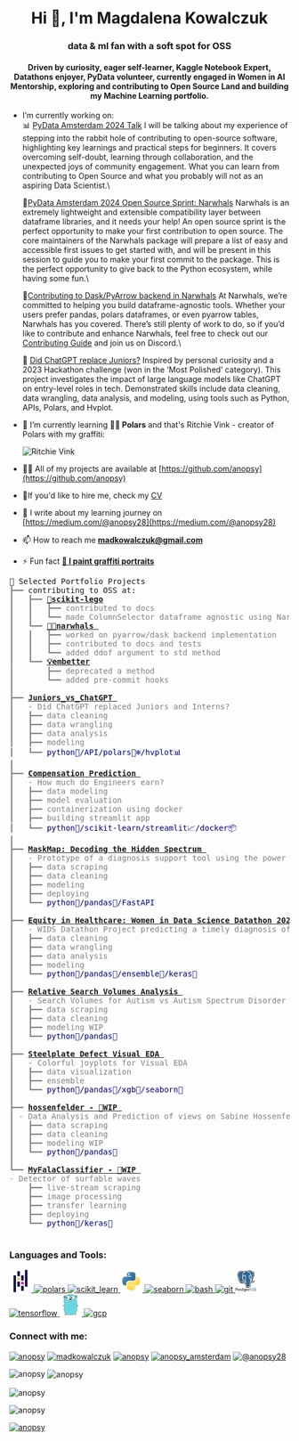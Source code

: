 <h1 align="center">Hi 👋, I'm Magdalena Kowalczuk</h1>
<h3 align="center">data & ml fan with a soft spot for OSS</h3>
<h4 align="center">Driven by curiosity, eager self-learner, Kaggle Notebook Expert, Datathons enjoyer, PyData volunteer, currently engaged in Women in AI Mentorship, exploring and contributing to Open Source Land and building my Machine Learning portfolio. </h4>



- I’m currently working on:\
📊 [PyData Amsterdam 2024 Talk](https://amsterdam2024.pydata.org/cfp/talk/KF8AU7/)
   I will be talking about my experience of stepping into the rabbit hole of contributing to open-source software, highlighting key learnings and practical steps for beginners. It covers overcoming self-doubt, learning through collaboration, and the unexpected joys of community engagement. What you can learn from contributing to Open Source and what you probably will not as an aspiring Data Scientist.\
  
  🏃[PyData Amsterdam 2024 Open Source Sprint: Narwhals](https://amsterdam2024.pydata.org/cfp/talk/SLRFEJ/)
  Narwhals is an extremely lightweight and extensible compatibility layer between dataframe libraries, and it needs your help! An open source sprint is the perfect opportunity to make your first contribution to open source. The core maintainers of the Narwhals package will prepare a list of easy and accessible first issues to get started with, and will be present in this session to guide you to make your first commit to the package. This is the perfect opportunity to give back to the Python ecosystem, while having some fun.\
  
  🐳[Contributing to Dask/PyArrow backend in Narwhals](https://narwhals-dev.github.io/narwhals/)
  At Narwhals, we’re committed to helping you build dataframe-agnostic tools. Whether your users prefer pandas, polars dataframes, or even pyarrow tables, Narwhals has you covered. There’s still plenty of work to do, so if you’d like to contribute and enhance Narwhals, feel free to check out our [Contributing Guide](https://github.com/narwhals-dev/narwhals/blob/main/CONTRIBUTING.md) and join us on Discord.\
  
  🤖 [Did ChatGPT replace Juniors?](https://github.com/anopsy/Juniors_vs_ChatGPT)
  Inspired by personal curiosity and a 2023 Hackathon challenge (won in the ‘Most Polished’ category). This project investigates the impact of large language models like ChatGPT on entry-level roles in tech. Demonstrated skills include data cleaning, data wrangling, data analysis, and modeling, using tools such as Python, APIs, Polars, and Hvplot.

- 🌱 I’m currently learning **🐻‍❄️ Polars** and that's Ritchie Vink - creator of Polars with my graffiti:
  
  <img src="https://github.com/anopsy/anopsy/assets/74981211/216e71a3-2a6b-45bb-9b52-d040687b3e5a" alt="Ritchie Vink" width="200" height="150"/>


- 👨‍💻 All of my projects are available at [https://github.com/anopsy](https://github.com/anopsy)

- 📑If you'd like to hire me, check my [CV](https://github.com/anopsy/resume/blob/main/MKowalczuk.pdf)

- 📝 I write about my learning journey on [https://medium.com/@anopsy28](https://medium.com/@anopsy28)

- 📫 How to reach me **madkowalczuk@gmail.com**

- ⚡ Fun fact [**🎨 I paint graffiti portraits**](https://www.instagram.com/anopsy_amsterdam/)

<pre style="font-family:Menlo,'DejaVu Sans Mono',consolas,'Courier New',monospace">🎨 Selected Portfolio Projects
<span style="color: #808080; text-decoration-color: #808080">┣━━ </span>contributing to OSS at:
<span style="color: #808080; text-decoration-color: #808080">┃   ┣━━ </span><span style="font-weight: bold"><a href="https://github.com/koaning/scikit-lego">🧱scikit-lego</a></span>
<span style="color: #808080; text-decoration-color: #808080">┃   ┃   ┣━━ </span><span style="color: #808080; text-decoration-color: #808080">contributed to docs</span>  
<span style="color: #808080; text-decoration-color: #808080">┃   ┃   ┗━━ </span><span style="color: #808080; text-decoration-color: #808080">made ColumnSelector dataframe agnostic using Narwhals</span> 
<span style="color: #808080; text-decoration-color: #808080">┃   ┗━━ </span><span style="font-weight: bold"><a href="https://github.com/narwhals-dev/narwhals">🐳🦄narwhals </a></span>
<span style="color: #808080; text-decoration-color: #808080">┃   ┃   ┣━━ </span><span style="color: #808080; text-decoration-color: #808080">worked on pyarrow/dask backend implementation</span>  
<span style="color: #808080; text-decoration-color: #808080">┃   ┃   ┣━━ </span><span style="color: #808080; text-decoration-color: #808080">contributed to docs and tests</span>  
<span style="color: #808080; text-decoration-color: #808080">┃   ┃   ┗━━ </span><span style="color: #808080; text-decoration-color: #808080">added ddof argument to std method</span> 
<span style="color: #808080; text-decoration-color: #808080">┃   ┗━━ </span><span style="font-weight: bold"><a href="https://github.com/koaning/embetter">💡embetter</a></span>
<span style="color: #808080; text-decoration-color: #808080">┃       ┣━━ </span><span style="color: #808080; text-decoration-color: #808080">deprecated a method</span>  
<span style="color: #808080; text-decoration-color: #808080">┃       ┗━━ </span><span style="color: #808080; text-decoration-color: #808080">added pre-commit hooks</span>  
<span style="color: #808080; text-decoration-color: #808080">┃ 
<span style="color: #808080; text-decoration-color: #808080">┣━━ </span><span style="font-weight: bold"><a href="https://github.com/anopsy/Juniors_vs_ChatGPT">Juniors_vs_ChatGPT </a></span>
<span style="color: #808080; text-decoration-color: #808080">┃   - Did ChatGPT replaced Juniors and Interns? 
<span style="color: #808080; text-decoration-color: #808080">┃   ┣━━ </span><span style="color: #808080; text-decoration-color: #808080">data cleaning</span>
<span style="color: #808080; text-decoration-color: #808080">┃   ┣━━ </span><span style="color: #808080; text-decoration-color: #808080">data wrangling</span>
<span style="color: #808080; text-decoration-color: #808080">┃   ┣━━ </span><span style="color: #808080; text-decoration-color: #808080">data analysis</span>
<span style="color: #808080; text-decoration-color: #808080">┃   ┣━━ </span><span style="color: #808080; text-decoration-color: #808080">modeling</span>
<span style="color: #808080; text-decoration-color: #808080">┃   ┗━━ </span><span style="color: #000080; text-decoration-color: #000080">python🐍/API/polars🐻‍❄️/hvplot📊</span>
<span style="color: #808080; text-decoration-color: #808080">┃ 
<span style="color: #808080; text-decoration-color: #808080">┣━━ </span><span style="font-weight: bold"><a href="https://github.com/anopsy/Compensation-prediction">Compensation Prediction </a></span>
<span style="color: #808080; text-decoration-color: #808080">┃   - How much do Engineers earn? 
<span style="color: #808080; text-decoration-color: #808080">┃   ┣━━ </span><span style="color: #808080; text-decoration-color: #808080">data modeling</span>
<span style="color: #808080; text-decoration-color: #808080">┃   ┣━━ </span><span style="color: #808080; text-decoration-color: #808080">model evaluation</span>
<span style="color: #808080; text-decoration-color: #808080">┃   ┣━━ </span><span style="color: #808080; text-decoration-color: #808080">containerization using docker</span>
<span style="color: #808080; text-decoration-color: #808080">┃   ┣━━ </span><span style="color: #808080; text-decoration-color: #808080">building streamlit app</span>
<span style="color: #808080; text-decoration-color: #808080">┃   ┗━━ </span><span style="color: #000080; text-decoration-color: #000080">python🐍/scikit-learn/streamlit📈/docker📦</span>
<span style="color: #808080; text-decoration-color: #808080">┃  
<span style="color: #808080; text-decoration-color: #808080">┣━━ </span><span style="font-weight: bold"><a href="https://github.com/anopsy/hackher">MaskMap: Decoding the Hidden Spectrum </a></span> 
<span style="color: #808080; text-decoration-color: #808080">┃   - Prototype of a diagnosis support tool using the power of NLP to identify symptoms of Autistic Masking
<span style="color: #808080; text-decoration-color: #808080">┃   ┣━━ </span><span style="color: #808080; text-decoration-color: #808080">data scraping</span>
<span style="color: #808080; text-decoration-color: #808080">┃   ┣━━ </span><span style="color: #808080; text-decoration-color: #808080">data cleaning</span>
<span style="color: #808080; text-decoration-color: #808080">┃   ┣━━ </span><span style="color: #808080; text-decoration-color: #808080">modeling</span>
<span style="color: #808080; text-decoration-color: #808080">┃   ┣━━ </span><span style="color: #808080; text-decoration-color: #808080">deploying</span>
<span style="color: #808080; text-decoration-color: #808080">┃   ┗━━ </span><span style="color: #000080; text-decoration-color: #000080">python🐍/pandas🐼/FastAPI</span>
<span style="color: #808080; text-decoration-color: #808080">┃  
<span style="color: #808080; text-decoration-color: #808080">┣━━ </span><span style="font-weight: bold"><a href="https://github.com/anopsy/equity_healthcare">Equity in Healthcare: Women in Data Science Datathon 2024</a></span> 
<span style="color: #808080; text-decoration-color: #808080">┃   - WIDS Datathon Project predicting a timely diagnosis of Metastatic Cancer
<span style="color: #808080; text-decoration-color: #808080">┃   ┣━━ </span><span style="color: #808080; text-decoration-color: #808080">data cleaning</span>
<span style="color: #808080; text-decoration-color: #808080">┃   ┣━━ </span><span style="color: #808080; text-decoration-color: #808080">data wrangling</span>
<span style="color: #808080; text-decoration-color: #808080">┃   ┣━━ </span><span style="color: #808080; text-decoration-color: #808080">data analysis</span>
<span style="color: #808080; text-decoration-color: #808080">┃   ┣━━ </span><span style="color: #808080; text-decoration-color: #808080">modeling</span>
<span style="color: #808080; text-decoration-color: #808080">┃   ┗━━ </span><span style="color: #000080; text-decoration-color: #000080">python🐍/pandas🐼/ensemble🌳/keras🧠</span>
<span style="color: #808080; text-decoration-color: #808080">┃  
<span style="color: #808080; text-decoration-color: #808080">┣━━ </span><span style="font-weight: bold"><a href="https://github.com/anopsy/autism_rsv">Relative Search Volumes Analysis </a></span> 
<span style="color: #808080; text-decoration-color: #808080">┃   - Search Volumes for Autism vs Autism Spectrum Disorder around the world
<span style="color: #808080; text-decoration-color: #808080">┃   ┣━━ </span><span style="color: #808080; text-decoration-color: #808080">data scraping</span>
<span style="color: #808080; text-decoration-color: #808080">┃   ┣━━ </span><span style="color: #808080; text-decoration-color: #808080">data cleaning</span>
<span style="color: #808080; text-decoration-color: #808080">┃   ┣━━ </span><span style="color: #808080; text-decoration-color: #808080">modeling WIP</span>
<span style="color: #808080; text-decoration-color: #808080">┃   ┗━━ </span><span style="color: #000080; text-decoration-color: #000080">python🐍/pandas🐼</span>
<span style="color: #808080; text-decoration-color: #808080">┃  
<span style="color: #808080; text-decoration-color: #808080">┣━━ </span><span style="font-weight: bold"><a href="https://github.com/anopsy/steelplate_defect">Steelplate Defect Visual EDA </a></span> 
<span style="color: #808080; text-decoration-color: #808080">┃   - Colorful joyplots for Visual EDA
<span style="color: #808080; text-decoration-color: #808080">┃   ┣━━ </span><span style="color: #808080; text-decoration-color: #808080">data visualization</span>
<span style="color: #808080; text-decoration-color: #808080">┃   ┣━━ </span><span style="color: #808080; text-decoration-color: #808080">ensemble</span>
<span style="color: #808080; text-decoration-color: #808080">┃   ┗━━ </span><span style="color: #000080; text-decoration-color: #000080">python🐍/pandas🐼/xgb🌳/seaborn🎨</span>
<span style="color: #808080; text-decoration-color: #808080">┃  
<span style="color: #808080; text-decoration-color: #808080">┣━━ </span><span style="font-weight: bold"><a href="https://github.com/anopsy/hossenfelder">hossenfelder - 🦺WIP </a></span> 
<span style="color: #808080; text-decoration-color: #808080">┃ - Data Analysis and Prediction of views on Sabine Hossenfelder YT channel
<span style="color: #808080; text-decoration-color: #808080">┃   ┣━━ </span><span style="color: #808080; text-decoration-color: #808080">data scraping</span>
<span style="color: #808080; text-decoration-color: #808080">┃   ┣━━ </span><span style="color: #808080; text-decoration-color: #808080">data cleaning</span>
<span style="color: #808080; text-decoration-color: #808080">┃   ┣━━ </span><span style="color: #808080; text-decoration-color: #808080">modeling WIP</span>
<span style="color: #808080; text-decoration-color: #808080">┃   ┗━━ </span><span style="color: #000080; text-decoration-color: #000080">python🐍/pandas🐼</span>
<span style="color: #808080; text-decoration-color: #808080">┃  
<span style="color: #808080; text-decoration-color: #808080">┗━━ </span><span style="font-weight: bold"><a href="https://github.com/anopsy/MyFalaClassifier">MyFalaClassifier - 🦺WIP </a></span> 
- Detector of surfable waves
<span style="color: #808080; text-decoration-color: #808080">    ┣━━ </span><span style="color: #808080; text-decoration-color: #808080">live-stream scraping</span>
<span style="color: #808080; text-decoration-color: #808080">    ┣━━ </span><span style="color: #808080; text-decoration-color: #808080">image processing</span>
<span style="color: #808080; text-decoration-color: #808080">    ┣━━ </span><span style="color: #808080; text-decoration-color: #808080">transfer learning</span>
<span style="color: #808080; text-decoration-color: #808080">    ┣━━ </span><span style="color: #808080; text-decoration-color: #808080">deploying</span>
<span style="color: #808080; text-decoration-color: #808080">    ┗━━ </span><span style="color: #000080; text-decoration-color: #000080">python🐍/keras🧠</span>

</pre>

<h3 align="left">Languages and Tools:</h3>
<p align="left"> <a href="https://pandas.pydata.org/" target="_blank" rel="noreferrer"> <img src="https://raw.githubusercontent.com/devicons/devicon/2ae2a900d2f041da66e950e4d48052658d850630/icons/pandas/pandas-original.svg" alt="pandas" width="40" height="40"/> </a> <a href="https://pola.rs/" target="_blank" rel="noreferrer"> <img src="https://encrypted-tbn3.gstatic.com/images?q=tbn:ANd9GcSTkWJOjG72GkPtWaAZfyjTmxHU16HMtiAsQXx1aCcnKSZ_o7x9" alt="polars" width="160" height="40"/> </a> <a href="https://scikit-learn.org/" target="_blank" rel="noreferrer"> <img src="https://upload.wikimedia.org/wikipedia/commons/0/05/Scikit_learn_logo_small.svg" alt="scikit_learn" width="40" height="40"/> </a> <a href="https://www.python.org" target="_blank" rel="noreferrer"> <img src="https://raw.githubusercontent.com/devicons/devicon/master/icons/python/python-original.svg" alt="python" width="40" height="40"/> </a> <a href="https://seaborn.pydata.org/" target="_blank" rel="noreferrer"> <img src="https://seaborn.pydata.org/_images/logo-mark-lightbg.svg" alt="seaborn" width="40" height="40"/> </a>  <a href="https://www.gnu.org/software/bash/" target="_blank" rel="noreferrer"> <img src="https://www.vectorlogo.zone/logos/gnu_bash/gnu_bash-icon.svg" alt="bash" width="40" height="40"/> </a> <a href="https://git-scm.com/" target="_blank" rel="noreferrer"> <img src="https://www.vectorlogo.zone/logos/git-scm/git-scm-icon.svg" alt="git" width="40" height="40"/> </a> <a href="https://www.postgresql.org" target="_blank" rel="noreferrer"> <img src="https://raw.githubusercontent.com/devicons/devicon/master/icons/postgresql/postgresql-original-wordmark.svg" alt="postgresql" width="40" height="40"/> </a>  <a href="https://www.tensorflow.org" target="_blank" rel="noreferrer"> <img src="https://www.vectorlogo.zone/logos/tensorflow/tensorflow-icon.svg" alt="tensorflow" width="40" height="40"/> </a><a href="https://golang.org" target="_blank" rel="noreferrer"> <img src="https://raw.githubusercontent.com/devicons/devicon/master/icons/go/go-original.svg" alt="go" width="40" height="40"/> </a> <a href="https://cloud.google.com" target="_blank" rel="noreferrer"> <img src="https://www.vectorlogo.zone/logos/google_cloud/google_cloud-icon.svg" alt="gcp" width="40" height="40"/> </a>  </p>

<h3 align="left">Connect with me:</h3>
<p align="left">
<a href="https://twitter.com/anopsy" target="blank"><img align="center" src="https://raw.githubusercontent.com/rahuldkjain/github-profile-readme-generator/master/src/images/icons/Social/twitter.svg" alt="anopsy" height="30" width="40" /></a>
<a href="https://linkedin.com/in/madkowalczuk" target="blank"><img align="center" src="https://raw.githubusercontent.com/rahuldkjain/github-profile-readme-generator/master/src/images/icons/Social/linked-in-alt.svg" alt="madkowalczuk" height="30" width="40" /></a>
<a href="https://kaggle.com/anopsy" target="blank"><img align="center" src="https://raw.githubusercontent.com/rahuldkjain/github-profile-readme-generator/master/src/images/icons/Social/kaggle.svg" alt="anopsy" height="30" width="40" /></a>
<a href="https://instagram.com/anopsy_amsterdam" target="blank"><img align="center" src="https://raw.githubusercontent.com/rahuldkjain/github-profile-readme-generator/master/src/images/icons/Social/instagram.svg" alt="anopsy_amsterdam" height="30" width="40" /></a>
<a href="https://medium.com/@anopsy28" target="blank"><img align="center" src="https://raw.githubusercontent.com/rahuldkjain/github-profile-readme-generator/master/src/images/icons/Social/medium.svg" alt="@anopsy28" height="30" width="40" /></a>
</p>


<p><img align="left" src="https://github-readme-stats.vercel.app/api/top-langs?username=anopsy&show_icons=true&locale=en&layout=compact" alt="anopsy" /></p>

<p>&nbsp;<img align="center" src="https://github-readme-stats.vercel.app/api?username=anopsy&show_icons=true&locale=en" alt="anopsy" /></p>

<p><img align="center" src="https://github-readme-streak-stats.herokuapp.com/?user=anopsy&" alt="anopsy" /></p>

<p align="left"> <img src="https://komarev.com/ghpvc/?username=anopsy&label=Profile%20views&color=0e75b6&style=flat" alt="anopsy" /> </p>

<!-- <p align="left"> <a href="https://github.com/ryo-ma/github-profile-trophy"><img src="https://github-profile-trophy.vercel.app/?username=anopsy" alt="anopsy" /></a> </p> -->

<p align="left"> <a href="https://twitter.com/anopsy" target="blank"><img src="https://img.shields.io/twitter/follow/anopsy?logo=twitter&style=for-the-badge" alt="anopsy" /></a> </p>




<!---
anopsy/anopsy is a ✨ special ✨ repository because its `README.md` (this file) appears on your GitHub profile.
You can click the Preview link to take a look at your changes.
--->
